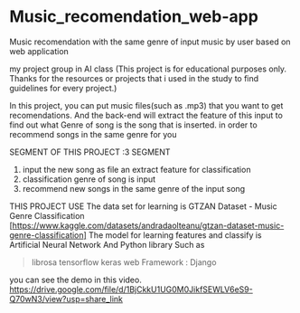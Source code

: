 # Music_recomendation_web-app
Music recomendation with the same genre of input music by user based on web application


my project group in AI class (This project is for educational purposes only. Thanks for the resources or projects that i used in the study to find guidelines for every project.)

In this project, you can put music files(such as .mp3) that you want to get recomendations. And the back-end will extract the feature of this input to find out what Genre of song is the song that is inserted. in order to recommend songs in the same genre for you

SEGMENT OF THIS PROJECT :3 SEGMENT
1. input the new song as file an extract feature for classification
2. classification genre of song is input
3. recommend new songs in the same genre of the input song


THIS PROJECT USE
The data set for learning is GTZAN Dataset - Music Genre Classification [https://www.kaggle.com/datasets/andradaolteanu/gtzan-dataset-music-genre-classification] 
The model for learning features and classify is Artificial Neural Network
And Python library Such as 
>librosa
>tensorflow
>keras
web Framework : Django

you can see the demo in this video. https://drive.google.com/file/d/1BjCkkU1UG0M0JikfSEWLV6eS9-Q70wN3/view?usp=share_link
